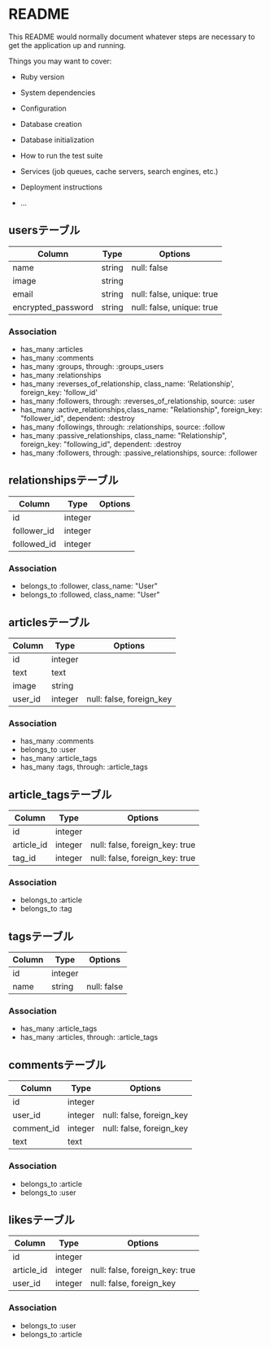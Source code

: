 # README

This README would normally document whatever steps are necessary to get the
application up and running.

Things you may want to cover:

* Ruby version

* System dependencies

* Configuration

* Database creation

* Database initialization

* How to run the test suite

* Services (job queues, cache servers, search engines, etc.)

* Deployment instructions

* ...

## usersテーブル

|Column|Type|Options|
|------|----|-------|
|name|string|null: false|
|image|string||
|email|string|null: false, unique: true|
|encrypted_password|string|null: false, unique: true|

### Association
- has_many :articles
- has_many :comments
- has_many :groups, through: :groups_users
- has_many :relationships
- has_many :reverses_of_relationship, class_name: 'Relationship', foreign_key: 'follow_id'
- has_many :followers, through: :reverses_of_relationship, source: :user
- has_many :active_relationships,class_name:  "Relationship", foreign_key: "follower_id", dependent: :destroy
- has_many :followings, through: :relationships, source: :follow
- has_many :passive_relationships, class_name: "Relationship", foreign_key: "following_id", dependent: :destroy
- has_many :followers, through: :passive_relationships, source: :follower

## relationshipsテーブル

|Column|Type|Options|
|------|----|-------|
|id|integer||
|follower_id|integer||
|followed_id|integer||

### Association
- belongs_to :follower, class_name: "User"
- belongs_to :followed, class_name: "User"

## articlesテーブル

|Column|Type|Options|
|------|----|-------|
|id|integer||
|text|text||
|image|string||
|user_id|integer|null: false, foreign_key|

### Association
- has_many :comments
- belongs_to :user
- has_many :article_tags
- has_many :tags, through: :article_tags



## article_tagsテーブル

|Column|Type|Options|
|------|----|-------|
|id|integer||
|article_id|integer|null: false, foreign_key: true|
|tag_id|integer|null: false, foreign_key: true|

### Association
- belongs_to :article
- belongs_to :tag

## tagsテーブル

|Column|Type|Options|
|------|----|-------|
|id|integer||
|name|string|null: false|

### Association
- has_many :article_tags
- has_many :articles, through: :article_tags

## commentsテーブル

|Column|Type|Options|
|------|----|-------|
|id|integer||
|user_id|integer|null: false, foreign_key|
|comment_id|integer|null: false, foreign_key|
|text|text||

### Association
- belongs_to :article
- belongs_to :user

## likesテーブル

|Column|Type|Options|
|------|----|-------|
|id|integer||
|article_id|integer|null: false, foreign_key: true|
|user_id|integer|null: false, foreign_key|

### Association
- belongs_to :user
- belongs_to :article